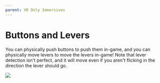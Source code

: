 ```yaml
---
parent: VR Only Immersives
---
```


# Buttons and Levers

You can physically push buttons to push them in-game, and you can physically move levers to move the levers in-game! Note that lever detection isn't perfect, and it will move even if you aren't flicking in the direction the lever should go.

![](https://github.com/hammy3502/immersive-mc/raw/1.16.x/wiki/gif/ImmersiveMC%20Buttons%20and%20Levers%20VR.gif)